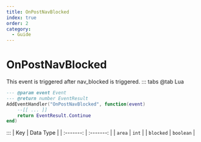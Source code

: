 ```yaml
---
title: OnPostNavBlocked
index: true
order: 2
category:
  - Guide
---
```


# OnPostNavBlocked
This event is triggered after nav_blocked is triggered.
::: tabs
@tab Lua
```lua
--- @param event Event
--- @return number EventResult
AddEventHandler("OnPostNavBlocked", function(event)
    --[[ ... ]]
    return EventResult.Continue
end)
```

:::
|    Key    | Data Type |
| :-------: | :-------: |
|   `area`  |   `int`   |
| `blocked` | `boolean` |